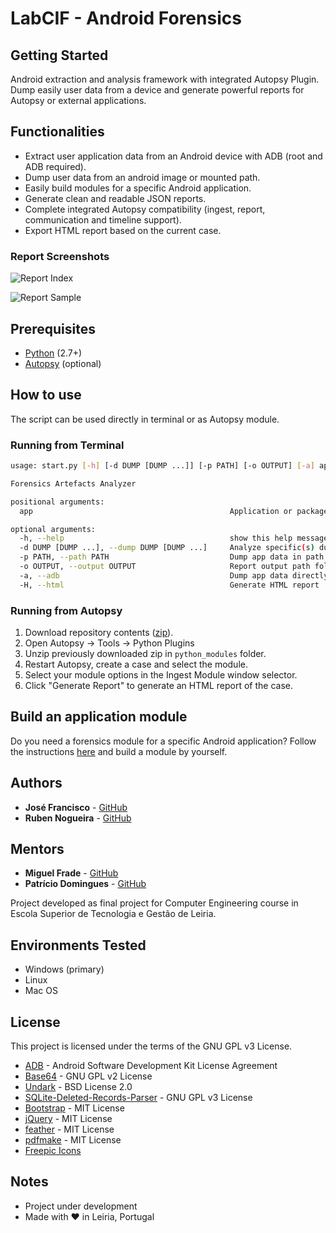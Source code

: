 # LabCIF - Android Forensics

## Getting Started

Android extraction and analysis framework with integrated Autopsy Plugin. Dump easily user data from a device and generate powerful reports for Autopsy or external applications.

## Functionalities

* Extract user application data from an Android device with ADB (root and ADB required).
* Dump user data from an android image or mounted path.
* Easily build modules for a specific Android application.
* Generate clean and readable JSON reports.
* Complete integrated Autopsy compatibility (ingest, report, communication and timeline support).
* Export HTML report based on the current case.

### Report Screenshots

![Report Index](https://i.imgur.com/T3v3uH4.png)

![Report Sample](https://i.imgur.com/uWpTKaF.png)

## Prerequisites

* [Python](https://www.python.org/downloads/) (2.7+)
* [Autopsy](https://www.sleuthkit.org/autopsy/) (optional)

## How to use

The script can be used directly in terminal or as Autopsy module.

### Running from Terminal

```bash
usage: start.py [-h] [-d DUMP [DUMP ...]] [-p PATH] [-o OUTPUT] [-a] app

Forensics Artefacts Analyzer

positional arguments:
  app                                            Application or package to be analyzed <tiktok> or <com.zhiliaoapp.musically>

optional arguments:
  -h, --help                                     show this help message and exit
  -d DUMP [DUMP ...], --dump DUMP [DUMP ...]     Analyze specific(s) dump(s) <20200307_215555 ...>
  -p PATH, --path PATH                           Dump app data in path (mount or folder structure)
  -o OUTPUT, --output OUTPUT                     Report output path folder
  -a, --adb                                      Dump app data directly from device with ADB
  -H, --html                                     Generate HTML report
```

### Running from Autopsy

1. Download repository contents ([zip](../../archive/master.zip)).
2. Open Autopsy -> Tools -> Python Plugins
3. Unzip previously downloaded zip in `python_modules` folder.
4. Restart Autopsy, create a case and select the module.
5. Select your module options in the Ingest Module window selector.
6. Click "Generate Report" to generate an HTML report of the case.

## Build an application module

Do you need a forensics module for a specific Android application? Follow the instructions [here](modules/README.md) and build a module by yourself.

## Authors

* **José Francisco** - [GitHub](https://github.com/98jfran)
* **Ruben Nogueira** - [GitHub](https://github.com/rubnogueira)

## Mentors

* **Miguel Frade** - [GitHub](https://github.com/mfrade)
* **Patrício Domingues** - [GitHub](https://github.com/PatricioDomingues)

Project developed as final project for Computer Engineering course in Escola Superior de Tecnologia e Gestão de Leiria.

## Environments Tested

* Windows (primary)
* Linux
* Mac OS

## License

This project is licensed under the terms of the GNU GPL v3 License.

* [ADB](https://developer.android.com/studio/releases/platform-tools) - Android Software Development Kit License Agreement
* [Base64](http://rtner.de/software/base64.html) - GNU GPL v2 License
* [Undark](https://github.com/witwall/undark) - BSD License 2.0
* [SQLite-Deleted-Records-Parser](https://github.com/mdegrazia/SQLite-Deleted-Records-Parser) - GNU GPL v3 License
* [Bootstrap](https://getbootstrap.com/) - MIT License
* [jQuery](https://jquery.com/) - MIT License
* [feather](https://github.com/feathericons/feather) - MIT License
* [pdfmake](https://github.com/bpampuch/pdfmake) - MIT License
* [Freepic Icons](https://www.flaticon.com/packs/user-interface-111)

## Notes

* Project under development
* Made with ❤ in Leiria, Portugal
